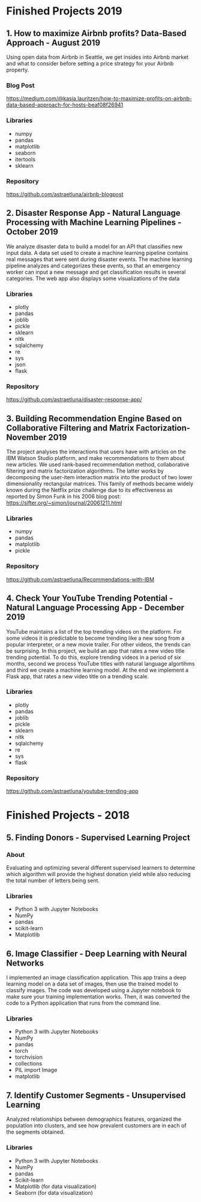 # Finished Projects 2019
## 1. How to maximize Airbnb profits? Data-Based Approach - August 2019
Using open data from Airbnb in Seattle, we get insides into Airbnb market and what to consider before setting a price strategy for your Airbnb property. 

### Blog Post
https://medium.com/@kasia.lauritzen/how-to-maximize-profits-on-airbnb-data-based-approach-for-hosts-beaf08f26941

### Libraries
- numpy
- pandas
- matplotlib
- seaborn
- itertools
- sklearn

### Repository
https://github.com/astraetluna/airbnb-blogpost

## 2. Disaster Response App - Natural Language Processing with Machine Learning Pipelines  - October 2019
We analyze disaster data to build a model for an API that classifies new input data. A data set used to create a machine learning pipeline contains real messages that were sent during disaster events. The machine learning pipeline analyzes and categorizes these events, so that an emergency worker can input a new message and get classification results in several categories. The web app also displays some visualizations of the data

### Libraries
- plotly
- pandas
- joblib 
- pickle
- sklearn
- nltk
- sqlalchemy
- re
- sys
- json
- flask

### Repository
https://github.com/astraetluna/disaster-response-app/


## 3. Building Recommendation Engine Based on Collaborative Filtering and Matrix Factorization- November 2019
The project analyses the interactions that users have with articles on the IBM Watson Studio platform, and make recommendations to them about new articles. We used rank-based recommendation method, collaborative filtering and matrix factorization algorithms. The latter works by decomposing the user-item interaction matrix into the product of two lower dimensionality rectangular matrices. This family of methods became widely known during the Netflix prize challenge due to its effectiveness as reported by Simon Funk in his 2006 blog post: https://sifter.org/~simon/journal/20061211.html 


### Libraries
- numpy
- pandas
- matplotlib
- pickle

### Repository
https://github.com/astraetluna/Recommendations-with-IBM

## 4. Check Your YouTube Trending Potential - Natural Language Processing App - December 2019
 YouTube maintains a list of the top trending videos on the platform. For some videos it is predictable to become trending like a new song from a popular interpreter, or a new movie trailer. For other videos, the trends can be surprising. In this project, we build an app that rates a new video title trending potential. To do this, explore trending videos in a period of six months, second we process YouTube titles with natural language algortihms and third we create a machine learning model. At the end we implement a Flask app, that rates a new video title on a trending scale.

### Libraries
- plotly
- pandas
- joblib
- pickle
- sklearn
- nltk
- sqlalchemy
- re
- sys
- flask

### Repository
https://github.com/astraetluna/youtube-trending-app



# Finished Projects - 2018
## 5. Finding Donors - Supervised Learning Project

### About
Evaluating and optimizing several different supervised learners to determine which algorithm will provide the highest donation yield while also reducing the total number of letters being sent.

### Libraries
- Python 3 with Jupyter Notebooks
- NumPy
- pandas
- scikit-learn 
- Matplotlib

## 6. Image Classifier - Deep Learning with Neural Networks
I implemented an image classification application. This app trains a deep learning model on a data set of images, then use the trained model to classify images. The code was developed using a Jupyter notebook to make sure your training implementation works. Then, it was converted the code to a Python application that runs from the command line. 

### Libraries
- Python 3 with Jupyter Notebooks
- NumPy
- pandas
- torch
- torchvision
- collections
- PIL import Image
- matplotlib

## 7. Identify Customer Segments - Unsupervised Learning
Analyzed relationships between demographics features, organized the population into clusters, and see how prevalent customers are in each of the segments obtained.

### Libraries
- Python 3 with Jupyter Notebooks
- NumPy
- pandas
- Scikit-learn
- Matplotlib (for data visualization)
- Seaborn (for data visualization)